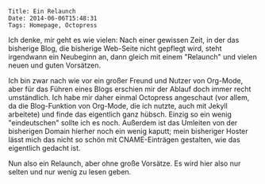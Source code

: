 	Title: Ein Relaunch
	Date: 2014-06-06T15:48:31
	Tags: Homepage, Octopress

Ich denke, mir geht es wie vielen: Nach einer gewissen Zeit, in der
das bisherige Blog, die bisherige Web-Seite nicht gepflegt wird, 
steht irgendwann ein Neubeginn an, dann gleich mit einem "Relaunch"
und vielen neuen und guten Vorsätzen.

Ich bin zwar nach wie vor ein großer Freund und Nutzer von Org-Mode, aber 
für das Führen eines Blogs erschien mir der Ablauf doch immer recht
umständlich. Ich habe mir daher einmal Octopress angeschaut (vor allem,
da die Blog-Funktion von Org-Mode, die ich nutzte, auch mit Jekyll 
arbeitete) und finde das eigentlich ganz hübsch. Einzig so ein wenig
"eindeutschen" sollte ich es noch. Außerdem ist das Umleiten von der
bisherigen Domain hierher noch ein wenig kaputt; mein bisheriger
Hoster lässt mich das nicht so schön mit CNAME-Einträgen gestalten, wie
das eigentlich gedacht ist. 

Nun also ein Relaunch, aber ohne große Vorsätze. Es wird hier also 
nur selten und nur wenig zu lesen geben.

